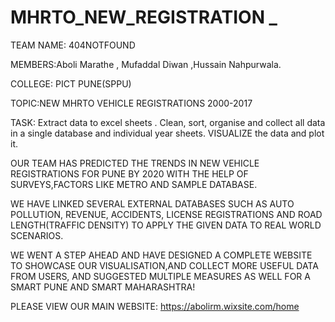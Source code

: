 # MHRTO_NEW_REGISTRATION _ 
TEAM NAME: 404NOTFOUND

MEMBERS:Aboli Marathe  , 
        Mufaddal Diwan ,Hussain Nahpurwala.

COLLEGE: PICT PUNE(SPPU)       

TOPIC:NEW MHRTO VEHICLE REGISTRATIONS 2000-2017


TASK:
Extract data to excel sheets .
Clean, sort, organise and collect all data in a single database and individual year sheets.
VISUALIZE the data and plot it.

OUR TEAM HAS  PREDICTED THE TRENDS IN NEW VEHICLE REGISTRATIONS FOR PUNE BY 2020 WITH THE HELP OF SURVEYS,FACTORS LIKE METRO AND SAMPLE DATABASE.

WE HAVE LINKED SEVERAL EXTERNAL DATABASES SUCH AS AUTO POLLUTION, REVENUE, ACCIDENTS, LICENSE REGISTRATIONS AND ROAD LENGTH(TRAFFIC DENSITY) TO APPLY THE GIVEN DATA TO REAL WORLD SCENARIOS.

WE WENT A STEP AHEAD AND  HAVE DESIGNED A COMPLETE WEBSITE TO SHOWCASE OUR VISUALISATION,AND COLLECT MORE USEFUL DATA FROM USERS, AND SUGGESTED MULTIPLE MEASURES AS WELL FOR A SMART PUNE AND SMART MAHARASHTRA!



 PLEASE VIEW OUR MAIN WEBSITE:  https://abolirm.wixsite.com/home
